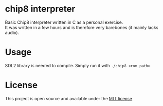 # chip8 interpreter

Basic Chip8 interpreter written in C as a personal exercise.  
It was written in a few hours and is therefore very barebones (it mainly lacks audio).

# Usage

SDL2 library is needed to compile. Simply run it with `./chip8 <rom_path>`

# License

This project is open source and available under the [MIT license](LICENSE.md)
